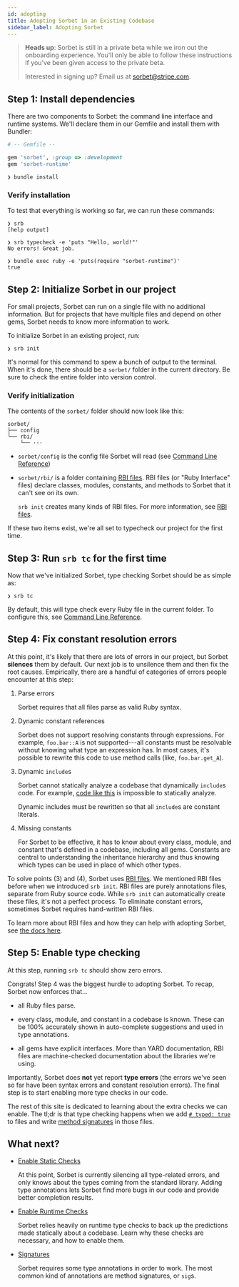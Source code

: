 ```yaml
---
id: adopting
title: Adopting Sorbet in an Existing Codebase
sidebar_label: Adopting Sorbet
---
```


> **Heads up**: Sorbet is still in a private beta while we iron out the
> onboarding experience. You'll only be able to follow these instructions if
> you've been given access to the private beta.
>
> Interested in signing up? Email us at <sorbet@stripe.com>.


## Step 1: Install dependencies

There are two components to Sorbet: the command line interface and runtime
systems. We'll declare them in our Gemfile and install them with Bundler:

```ruby
# -- Gemfile --

gem 'sorbet', :group => :development
gem 'sorbet-runtime'
```

```plaintext
❯ bundle install
```

### Verify installation

To test that everything is working so far, we can run these commands:

```plaintext
❯ srb
[help output]

❯ srb typecheck -e 'puts "Hello, world!"'
No errors! Great job.

❯ bundle exec ruby -e 'puts(require "sorbet-runtime")'
true
```


## Step 2: Initialize Sorbet in our project

For small projects, Sorbet can run on a single file with no additional
information. But for projects that have multiple files and depend on other gems,
Sorbet needs to know more information to work.

To initialize Sorbet in an existing project, run:

```plaintext
❯ srb init
```

It's normal for this command to spew a bunch of output to the terminal. When
it's done, there should be a `sorbet/` folder in the current directory. Be sure
to check the entire folder into version control.


### Verify initialization

The contents of the `sorbet/` folder should now look like this:

```plaintext
sorbet/
├── config
└── rbi/
    └── ···
```

- `sorbet/config` is the config file Sorbet will read (see [Command Line
  Reference](cli.md))

- `sorbet/rbi/` is a folder containing [RBI files](rbi.md). RBI files (or "Ruby
  Interface" files) declare classes, modules, constants, and methods to Sorbet
  that it can't see on its own.

  `srb init` creates many kinds of RBI files. For more information, see [RBI
  files](rbi.md).

If these two items exist, we're all set to typecheck our project for the first
time.


## Step 3: Run `srb tc` for the first time

Now that we've initialized Sorbet, type checking Sorbet should be as simple as:

```plaintext
❯ srb tc
```

<!-- TODO(jez) It's hard to describe succintly which files will be checked if we
     suggest-typed by default and ignore files -->

By default, this will type check every Ruby file in the current folder. To
configure this, see [Command Line Reference](cli.md).


## Step 4: Fix constant resolution errors

<!-- TODO(jez) How to unsilence the errors in ignored files. -->

At this point, it's likely that there are lots of errors in our project, but
Sorbet **silences** them by default. Our next job is to unsilence them and then
fix the root causes. Empirically, there are a handful of categories of errors
people encounter at this step:

1.  Parse errors

    Sorbet requires that all files parse as valid Ruby syntax.

2.  Dynamic constant references

    Sorbet does not support resolving constants through expressions. For
    example, `foo.bar::A` is not supported---all constants must be resolvable
    without knowing what type an expression has. In most cases, it's possible to
    rewrite this code to use method calls (like, `foo.bar.get_A`).

3.  Dynamic `include`s

    Sorbet cannot statically analyze a codebase that dynamically `include`s
    code. For example, [code like this][rand-include] is impossible to
    statically analyze.

    Dynamic includes must be rewritten so that all `include`s are constant
    literals.

4.  Missing constants

    For Sorbet to be effective, it has to know about every class, module, and
    constant that's defined in a codebase, including all gems. Constants are
    central to understanding the inheritance hierarchy and thus knowing which
    types can be used in place of which other types.

[rand-include]: https://sorbet.run/#module%20A%3B%20end%0Amodule%20B%3B%20end%0A%20%20%0Adef%20x%0A%20%20rand.round%20%3D%3D%200%20%3F%20A%20%3A%20B%0Aend%0A%20%20%0Aclass%20Main%0A%20%20include%20x%0Aend

To solve points (3) and (4), Sorbet uses [RBI files](rbi.md). We mentioned RBI
files before when we introduced `srb init`. RBI files are purely annotations
files, separate from Ruby source code. While `srb init` can automatically create
these files, it's not a perfect process. To eliminate constant errors, sometimes
Sorbet requires hand-written RBI files.

To learn more about RBI files and how they can help with adopting Sorbet, see
[the docs here](rbi.md).


## Step 5: Enable type checking

At this step, running `srb tc` should show zero errors.

Congrats! Step 4 was the biggest hurdle to adopting Sorbet. To recap, Sorbet now
enforces that...

- all Ruby files parse.

- every class, module, and constant in a codebase is known. These can be 100%
  accurately shown in auto-complete suggestions and used in type annotations.

- all gems have explicit interfaces. More than YARD documentation, RBI files
  are machine-checked documentation about the libraries we're using.

Importantly, Sorbet does **not** yet report **type errors** (the errors we've
seen so far have been syntax errors and constant resolution errors). The final
step is to start enabling more type checks in our code.

The rest of this site is dedicated to learning about the extra checks we can
enable. The tl;dr is that type checking happens when we add [`# typed:
true`](static.md) to files and write [method signatures](sigs.md) in those
files.

## What next?

- [Enable Static Checks](static.md)

  At this point, Sorbet is currently silencing all type-related errors, and only
  knows about the types coming from the standard library. Adding type
  annotations lets Sorbet find more bugs in our code and provide better
  completion results.

- [Enable Runtime Checks](runtime.md)

  Sorbet relies heavily on runtime type checks to back up the predictions made
  statically about a codebase. Learn why these checks are necessary, and how to
  enable them.

- [Signatures](sigs.md)

  Sorbet requires some type annotations in order to work. The most common kind
  of annotations are method signatures, or `sig`s.
